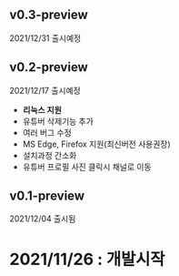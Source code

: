 ## v0.3-preview
2021/12/31 출시예정

## v0.2-preview
2021/12/17 출시예정

- **리눅스 지원**
- 유튜버 삭제기능 추가
- 여러 버그 수정
- MS Edge, Firefox 지원(최신버전 사용권장)
- 설치과정 간소화
- 유튜버 프로필 사진 클릭시 채널로 이동

## v0.1-preview
2021/12/04 출시됨

# 2021/11/26 : 개발시작
